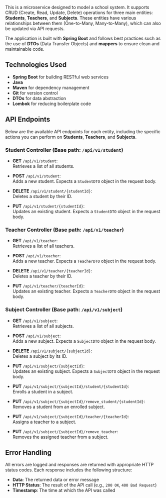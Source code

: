 This is a microservice designed to model a school system. It supports CRUD (Create, Read, Update, Delete) operations for three main entities: **Students**, **Teachers**, and **Subjects**. These entities have various relationships between them (One-to-Many, Many-to-Many), which can also be updated via API requests. 

The application is built with **Spring Boot** and follows best practices such as the use of **DTOs** (Data Transfer Objects) and **mappers** to ensure clean and maintainable code.

## Technologies Used

- **Spring Boot** for building RESTful web services
- **Java**
- **Maven** for dependency management
- **Git** for version control
- **DTOs** for data abstraction
- **Lombok** for reducing boilerplate code

## API Endpoints

Below are the available API endpoints for each entity, including the specific actions you can perform on **Students**, **Teachers**, and **Subjects**.

### Student Controller (Base path: `/api/v1/student`)

- **GET** `/api/v1/student`:  
  Retrieves a list of all students.
  
- **POST** `/api/v1/student`:  
  Adds a new student. Expects a `StudentDTO` object in the request body.
  
- **DELETE** `/api/v1/student/{studentId}`:  
  Deletes a student by their ID.
  
- **PUT** `/api/v1/student/{studentId}`:  
  Updates an existing student. Expects a `StudentDTO` object in the request body.

  

### Teacher Controller (Base path: `/api/v1/teacher`)

- **GET** `/api/v1/teacher`:  
  Retrieves a list of all teachers.
  
- **POST** `/api/v1/teacher`:  
  Adds a new teacher. Expects a `TeacherDTO` object in the request body.
  
- **DELETE** `/api/v1/teacher/{teacherId}`:  
  Deletes a teacher by their ID.
  
- **PUT** `/api/v1/teacher/{teacherId}`:  
  Updates an existing teacher. Expects a `TeacherDTO` object in the request body.



### Subject Controller (Base path: `/api/v1/subject`)

- **GET** `/api/v1/subject`:  
  Retrieves a list of all subjects.
  
- **POST** `/api/v1/subject`:  
  Adds a new subject. Expects a `SubjectDTO` object in the request body.
  
- **DELETE** `/api/v1/subject/{subjectId}`:  
  Deletes a subject by its ID.
  
- **PUT** `/api/v1/subject/{subjectId}`:  
  Updates an existing subject. Expects a `SubjectDTO` object in the request body.

- **PUT** `/api/v1/subject/{subjectId}/student/{studentId}`:  
  Enrolls a student in a subject.
  
- **PUT** `/api/v1/subject/{subjectId}/remove_student/{studentId}`:  
  Removes a student from an enrolled subject.
  
- **PUT** `/api/v1/subject/{subjectId}/teacher/{teacherId}`:  
  Assigns a teacher to a subject.
  
- **PUT** `/api/v1/subject/{subjectId}/remove_teacher`:  
  Removes the assigned teacher from a subject.


## Error Handling

All errors are logged and responses are returned with appropriate HTTP status codes. Each response includes the following structure:
- **Data**: The returned data or error message
- **HTTP Status**: The result of the API call (e.g., `200 OK`, `400 Bad Request`)
- **Timestamp**: The time at which the API was called
